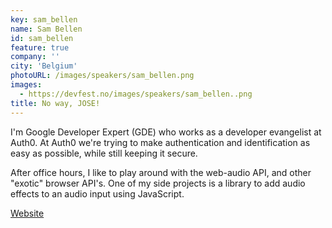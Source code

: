 ```yaml
---
key: sam_bellen
name: Sam Bellen
id: sam_bellen
feature: true
company: ''
city: 'Belgium'
photoURL: /images/speakers/sam_bellen.png
images:
  - https://devfest.no/images/speakers/sam_bellen..png
title: No way, JOSE!
---
```


I'm Google Developer Expert (GDE) who works as a developer evangelist at Auth0. At Auth0 we're trying to make authentication and identification as easy as possible, while still keeping it secure.

After office hours, I like to play around with the web-audio API, and other "exotic" browser API's. One of my side projects is a library to add audio effects to an audio input using JavaScript.

[Website](https://sambego.tech/)